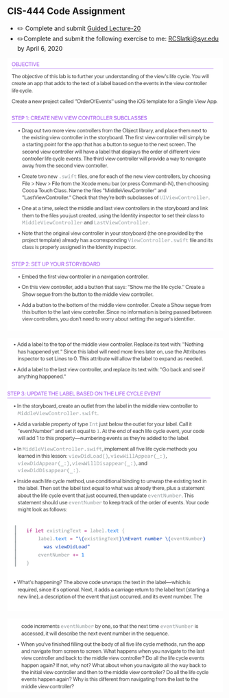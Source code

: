 ## CIS-444 Code Assignment 
* ✏️ Complete and submit [Guided Lecture-20](https://github.com/SyracuseUniversity-CIS444/CIS-444/blob/master/Lectures/L20-View-Controller-Life-Cycle/lecture-20.md)
* ✏️Complete and submit the following exercise to me: RCSlatki@syr.edu by April 6, 2020

![inline](resources/Lab-1.png)

![inline](resources/Lab-2.png)

![inline](resources/Lab-3.png)
